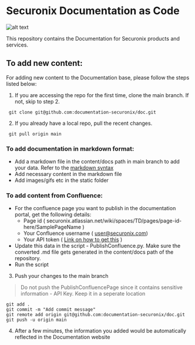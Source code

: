 # Securonix Documentation as Code

![alt text](https://www.securonix.com/wp-content/uploads/2021/12/thumbnail_logo2.jpg "Securonix Logo")

This repository contains the Documentation for Securonix products and services.

## To add new content:

For adding new content to the Documentation base, please follow the steps listed below:

1. If you are accessing the repo for the first time, clone the main branch. If not, skip to step 2.
<pre><code> git clone git@github.com:documentation-securonix/doc.git
</code></pre>
2. If you already have a local repo, pull the recent changes. 
<pre><code> git pull origin main
</code></pre>

### To add documentation in markdown format:

* Add a markdown file in the content/docs path in main branch to add your data. Refer to the [markdown syntax]
* Add necessary content in the markdown file
* Add images/gifs etc in the static folder


[markdown syntax]: https://github.com/adam-p/markdown-here/wiki/Markdown-Cheatsheet

### To add content from Confluence:

* For the confluence page you want to publish in the documentation portal, get the following details:
  * Page id ( securonix.atlassian.net/wiki/spaces/TD/pages/page-id-here/SamplePageName )
  * Your Confluence username ( user@securonix.com)
  * Your API token ( [Link on how to get this] )
* Update this data in the script - PublishConfluence.py. Make sure the converted .md file gets generated in the content/docs path of the repository.
* Run the script

[Link on how to get this]: https://support.atlassian.com/atlassian-account/docs/manage-api-tokens-for-your-atlassian-account/

3. Push your changes to the main branch
> Do not push the PublishConfluencePage since it contains sensitive information - API Key. Keep it in a seperate location
<pre><code>git add .
git commit -m "Add commit message"
git remote add origin git@github.com:documentation-securonix/doc.git
git push -u origin main
</code></pre>
4. After a few minutes, the information you added would be automatically reflected in the Documentation website
